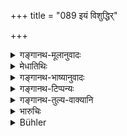 +++
title = "089 इयं विशुद्धिर्"

+++

<details><summary>गङ्गानथ-मूलानुवादः</summary>

All this expiation has been laid down for killing a Brāhmaṇa unintentionally; for killing a Brāhmaṇa intentionally no atonement has been ordained.—(89)
</details>

<details><summary>मेधातिथिः</summary>

**प्रमाप्य** हत्वा । **निष्कृतिर्** इति । प्राग् अयं व्याख्यातार्थः प्रायश्चित्तगौरवोपदेशपरः ॥ ११.८९ ॥
</details>

<details><summary>गङ्गानथ-भाष्यानुवादः</summary>

‘*Killed*’—murdered.

This verse has been already explained above as meant to indicate that the expiation for *intentional ‘Brāhmaṇa-* killing’ should be very heavy.—(89)
</details>

<details><summary>गङ्गानथ-टिप्पन्यः</summary>

‘*Iyam*’.—According to some this refers to [verse
72],
and these people hold that “in the case of wilful murder the penance has
to be made severer by doubling or trebling the term of twelve
years.”—Buhler.

This verse is quoted in *Mitākṣarā* (3.226), where it is put forward (by
the Pūrvapakṣin) in support of the view that in the case of *wilful*
murder there is no expiation at all;—but the *Siddhānta* view is that
‘*iyam*’ refers to the ‘Twelve Years’ Penance mentioned before (verse
72), and the latter half of the verse does not entirely deny all
expiation; since several texts have definitely prescribed *expiation* by
death in such cases.—It is quoted again under 3.243, in support of the
view that the ‘Twelve Years’ Penance is meant to meet cases of
unintentional murder;—in *Vyavahāra-Bālambhaṭṭī* (p. 77);—in
*Nṛsiṃhaprasāda* (Prāyaścitta 2a);—in *Smṛtisāroddhāra* (p. 354), which
says that this precludes only the ‘Twelve Years Penance,’ and not all
kinds of expiation, as *suicide* is actually laid down as the expiation
for intentional Brāhmaṇa-murder;—and in *Prāyaścittaviveka* (p. 65),
wḥich says that the meaning is that the ‘Twelve Years’ and other
penances are precluded from intentional Brāhmaṇa-murder, and the
implication is that there is no expiation for it.
</details>

<details><summary>गङ्गानथ-तुल्य-वाक्यानि</summary>

*Gautama* (21.7).—‘Manu declares that the first three crimes
(Brāhmaṇa-killing, wine-drinking and violating of Guru’s bed) cannot be
expiated.’

*Baudhāyana* (2.1-6).—‘They quote the following—“He who unintentionally
slays a Brāhmaṇa becomes sinful”... The sages declare that he may be
purified if he did it unintentionally; but no expiation is found for
wilful murder.’
</details>

<details><summary>भारुचिः</summary>

कामतो ऽकामत इति कृतविचारः । तस्मान् न कामकृते प्रायश्चित्ताभावं दर्शयति, किं तर्हि प्रमादस्तुत्यर्थम् इदं कल्प्यते । इतरथा हि पूर्वापरविरोधः स्यात् । अथ वा प्रायश्चित्तगुरुत्वोपदेशपरम् इदं गुणतः कामतो वधे ब्राह्मणस्य । एवं च सर्वगुणविशेषापेक्षया सप्रत्ययाप्रत्ययवधापेक्षया च ब्रह्महत्याप्रायश्चित्तानि यथासंभवम् अर्थयोगापेक्षया प्रकल्प्यानि । अन्यानि चैवम् एव समार्थानि ॥ ११.८८ ॥
</details>

<details><summary>Bühler</summary>

090	This expiation has been prescribed for unintentionally killing a Brahmana; but for intentionally slaying a Brahmana no atonement is ordained.
</details>

